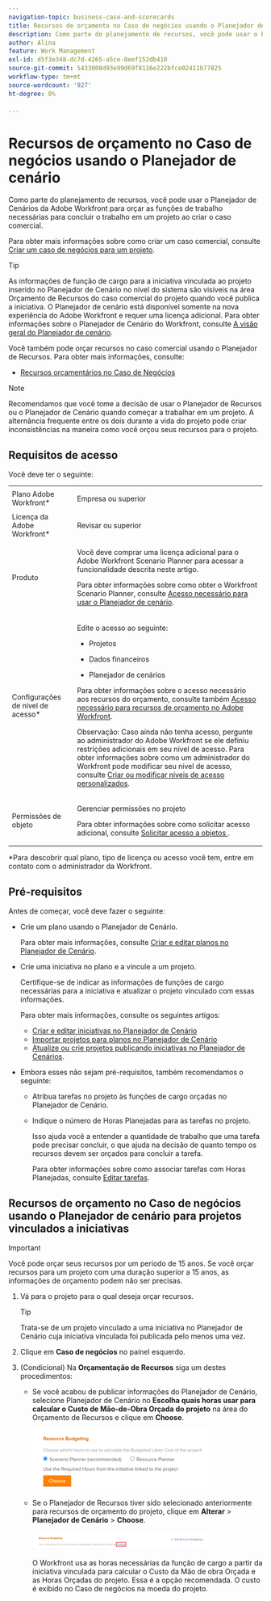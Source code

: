 ```yaml
---
navigation-topic: business-case-and-scorecards
title: Recursos de orçamento no Caso de negócios usando o Planejador de cenário
description: Como parte do planejamento de recursos, você pode usar o Planejador de Cenários da Adobe Workfront para orçar as funções de trabalho necessárias para concluir o trabalho em um projeto ao criar o caso comercial.
author: Alina
feature: Work Management
exl-id: d5f3e348-dc7d-4265-a5ce-8eef152db410
source-git-commit: 5433008d93e99d69f8116e222bfce02411b77825
workflow-type: tm+mt
source-wordcount: '927'
ht-degree: 0%

---
```


# Recursos de orçamento no Caso de negócios usando o Planejador de cenário

<!--drafted for the Budgeted Hours story: 

<span class="preview">The highlighted information on this page refers to functionality not yet generally available. It is available only in the Preview environment.</span> -->

Como parte do planejamento de recursos, você pode usar o Planejador de Cenários da Adobe Workfront para orçar as funções de trabalho necessárias para concluir o trabalho em um projeto ao criar o caso comercial.

Para obter mais informações sobre como criar um caso comercial, consulte [Criar um caso de negócios para um projeto](../../../manage-work/projects/define-a-business-case/create-business-case.md).

>[!TIP]
>
>As informações de função de cargo para a iniciativa vinculada ao projeto inserido no Planejador de Cenário no nível do sistema são visíveis na área Orçamento de Recursos do caso comercial do projeto quando você publica a iniciativa. O Planejador de cenário está disponível somente na nova experiência do Adobe Workfront e requer uma licença adicional. Para obter informações sobre o Planejador de Cenário do Workfront, consulte [A visão geral do Planejador de cenário](../../../scenario-planner/scenario-planner-overview.md).

Você também pode orçar recursos no caso comercial usando o Planejador de Recursos. Para obter mais informações, consulte:

* [Recursos orçamentários no Caso de Negócios](../../../manage-work/projects/define-a-business-case/budget-resources-in-business-case.md)

<!--* [Budget resources by project in the Resource Planner](../../../resource-mgmt/resource-planning/budget-by-project-resource-planner-d.md)-->

>[!NOTE]
>
>Recomendamos que você tome a decisão de usar o Planejador de Recursos ou o Planejador de Cenário quando começar a trabalhar em um projeto. A alternância frequente entre os dois durante a vida do projeto pode criar inconsistências na maneira como você orçou seus recursos para o projeto.

## Requisitos de acesso

Você deve ter o seguinte:

<table style="table-layout:auto"> 
 <col> 
 </col> 
 <col> 
 </col> 
 <tbody> 
  <tr> 
   <td role="rowheader">Plano Adobe Workfront*</td> 
   <td> <p>Empresa ou superior</p> </td> 
  </tr> 
  <tr> 
   <td role="rowheader">Licença da Adobe Workfront*</td> 
   <td> <p>Revisar ou superior</p> </td> 
  </tr> 
  <tr> 
   <td role="rowheader">Produto</td> 
   <td> <p>Você deve comprar uma licença adicional para o Adobe Workfront Scenario Planner para acessar a funcionalidade descrita neste artigo.</p> <p>Para obter informações sobre como obter o Workfront Scenario Planner, consulte <a href="../../../scenario-planner/access-needed-to-use-sp.md" class="MCXref xref">Acesso necessário para usar o Planejador de cenário</a>. </p> </td> 
  </tr> 
  <tr> 
   <td role="rowheader">Configurações de nível de acesso*</td> 
   <td> <p>Edite o acesso ao seguinte: </p> 
    <ul> 
     <li> <p>Projetos</p> </li> 
     <li> <p>Dados financeiros</p> </li> 
     <li> <p>Planejador de cenários </p> </li> 
    </ul> <p>Para obter informações sobre o acesso necessário aos recursos do orçamento, consulte também <a href="../../../resource-mgmt/resource-planning/access-needed-to-budget-resources.md" class="MCXref xref">Acesso necessário para recursos de orçamento no Adobe Workfront</a>.</p> <p>Observação: Caso ainda não tenha acesso, pergunte ao administrador do Adobe Workfront se ele definiu restrições adicionais em seu nível de acesso. Para obter informações sobre como um administrador do Workfront pode modificar seu nível de acesso, consulte <a href="../../../administration-and-setup/add-users/configure-and-grant-access/create-modify-access-levels.md" class="MCXref xref">Criar ou modificar níveis de acesso personalizados</a>.</p> </td> 
  </tr> 
  <tr> 
   <td role="rowheader">Permissões de objeto</td> 
   <td> <p>Gerenciar permissões no projeto</p> <p>Para obter informações sobre como solicitar acesso adicional, consulte <a href="../../../workfront-basics/grant-and-request-access-to-objects/request-access.md" class="MCXref xref">Solicitar acesso a objetos </a>.</p> </td> 
  </tr> 
 </tbody> 
</table>

&#42;Para descobrir qual plano, tipo de licença ou acesso você tem, entre em contato com o administrador da Workfront.

## Pré-requisitos

Antes de começar, você deve fazer o seguinte:

* Crie um plano usando o Planejador de Cenário.

   Para obter mais informações, consulte [Criar e editar planos no Planejador de Cenário](../../../scenario-planner/create-and-edit-plans.md).

* Crie uma iniciativa no plano e a vincule a um projeto.

   Certifique-se de indicar as informações de funções de cargo necessárias para a iniciativa e atualizar o projeto vinculado com essas informações.

   Para obter mais informações, consulte os seguintes artigos:

   * [Criar e editar iniciativas no Planejador de Cenário](../../../scenario-planner/create-and-edit-initiatives.md)
   * [Importar projetos para planos no Planejador de Cenário](../../../scenario-planner/import-projects-to-plans.md)
   * [Atualize ou crie projetos publicando iniciativas no Planejador de Cenários](../../../scenario-planner/publish-scenarios-update-projects.md).

* Embora esses não sejam pré-requisitos, também recomendamos o seguinte:

   * Atribua tarefas no projeto às funções de cargo orçadas no Planejador de Cenário.
   * Indique o número de Horas Planejadas para as tarefas no projeto.

      Isso ajuda você a entender a quantidade de trabalho que uma tarefa pode precisar concluir, o que ajuda na decisão de quanto tempo os recursos devem ser orçados para concluir a tarefa.

      Para obter informações sobre como associar tarefas com Horas Planejadas, consulte [Editar tarefas](../../../manage-work/tasks/manage-tasks/edit-tasks.md).

## Recursos de orçamento no Caso de negócios usando o Planejador de cenário para projetos vinculados a iniciativas

>[!IMPORTANT]
Você pode orçar seus recursos por um período de 15 anos. Se você orçar recursos para um projeto com uma duração superior a 15 anos, as informações de orçamento podem não ser precisas.
<!--
><MadCap:conditionalText data-mc-conditions="QuicksilverOrClassic.Draft mode">>
>(is this still accurate for the Scenario Planner?)>
></MadCap:conditionalText>>
>-->


1. Vá para o projeto para o qual deseja orçar recursos.

   >[!TIP]
   Trata-se de um projeto vinculado a uma iniciativa no Planejador de Cenário cuja iniciativa vinculada foi publicada pelo menos uma vez.

1. Clique em **Caso de negócios** no painel esquerdo.
1. (Condicional) Na **Orçamentação de Recursos** siga um destes procedimentos:

   * Se você acabou de publicar informações do Planejador de Cenário, selecione Planejador de Cenário no **Escolha quais horas usar para calcular o Custo de Mão-de-Obra Orçada do projeto** na área do Orçamento de Recursos e clique em **Choose**.

      ![](assets/business-case-sp-selected-with-choose-button-350x121.png)

   * Se o Planejador de Recursos tiver sido selecionado anteriormente para recursos de orçamento do projeto, clique em **Alterar** > **Planejador de Cenário** > **Choose**.

      ![](assets/business-case-rp-selected-change-option-to-switch-to-sp-highlighted-350x37.png)

      O Workfront usa as horas necessárias da função de cargo a partir da iniciativa vinculada para calcular o Custo da Mão de obra Orçada e as Horas Orçadas do projeto. Essa é a opção recomendada. O custo é exibido no Caso de negócios na moeda do projeto.

      <!--drafted for Budgeted Hours:
   <span class="preview">Ao copiar um projeto e optar por copiar as Horas Orçadas para o novo projeto, as horas orçadas usando o Planejador de Cenário não são copiadas para o novo projeto. Somente as horas orçadas no Planejador de Recursos são copiadas. Para obter mais informações, consulte [Copiar um projeto](../manage-projects/copy-project.md)</span>
-->

   >[!IMPORTANT]
   > 
   >Quando você usa o Planejador de Cenário para orçar recursos para o projeto, o Custo da Mão-de-Obra Orçada é exibido nas seguintes áreas do Workfront:
   > 
   >* Área do Orçamento dos Recursos do Caso de Negócios
   >* O Planejador de Cenário no nível do sistema como o Custo de Pessoas da iniciativa vinculada ao projeto. Para obter mais informações, consulte [Criar e editar iniciativas no Planejador de Cenário](../../../scenario-planner/create-and-edit-initiatives.md).


1. (Opcional) Clique em **Exibir no Planejador de Cenário** abrir o plano que contém a iniciativa ligada ao projeto. Isso abre o Planejador de cenário em uma nova guia do navegador.
1. (Opcional) Atualize as informações sobre a iniciativa. Para obter mais informações, consulte [Criar e editar iniciativas no Planejador de Cenário](../../../scenario-planner/create-and-edit-initiatives.md).

   >[!NOTE]
   > 
   >Você deve publicar a iniciativa após cada alteração da área de Orçamento de Recursos no projeto a ser atualizado.
